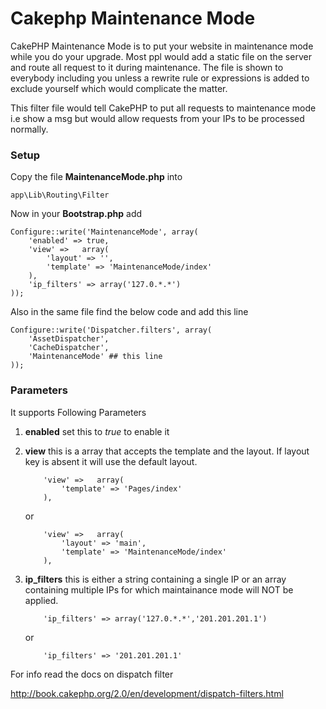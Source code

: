 Cakephp Maintenance Mode
========================

CakePHP Maintenance Mode is to put your website in maintenance mode while you do your upgrade. Most ppl would add a static file on the server and route all request to it during maintenance. The file is shown to everybody including you unless a rewrite rule or expressions is added to exclude yourself which would complicate the matter.  

This filter file would tell CakePHP to put all requests to maintenance mode i.e show a msg but would allow requests from your IPs to be processed normally.




### Setup ###
Copy the file **MaintenanceMode.php** into 
```
app\Lib\Routing\Filter
```


Now in your **Bootstrap.php** add 

```
Configure::write('MaintenanceMode', array(
	'enabled' => true,
	'view' =>	array(
		'layout' => '',
		'template' => 'MaintenanceMode/index'
	),
	'ip_filters' => array('127.0.*.*')
));
```

Also in the same file find the below code and add this line

```
Configure::write('Dispatcher.filters', array(
    'AssetDispatcher',
    'CacheDispatcher',
    'MaintenanceMode' ## this line 
));
```

### Parameters ###
It supports Following Parameters

1. **enabled**  set this to *true* to enable it
2. **view** this is a array that accepts the template and the layout. If layout key is absent it will use the default layout.
    ```
    	'view' =>	array(
    		'template' => 'Pages/index'
    	),
    ```
    or

    ```
    	'view' =>	array(
     		'layout' => 'main',
    		'template' => 'MaintenanceMode/index'
    	),
    ```
3. **ip_filters** this is either a string containing a single IP or an array containing multiple IPs for which maintainance mode will NOT  be applied.

    ```
    	'ip_filters' => array('127.0.*.*','201.201.201.1')
    ```
    or

    ```
    	'ip_filters' => '201.201.201.1'
    ```




For info read the docs on dispatch filter

http://book.cakephp.org/2.0/en/development/dispatch-filters.html


